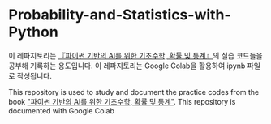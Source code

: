 # Probability-and-Statistics-with-Python
이 레파지토리는 <a href = "https://product.kyobobook.co.kr/detail/S000001762499">『파이썬 기반의 AI를 위한 기초수학, 확률 및 통계』</a>의 실습 코드들을 공부해 기록하는 용도입니다. 이 레파지토리는 Google Colab을 활용하여 ipynb 파일로 작성됩니다.

This repository is used to study and document the practice codes from the book <a href = "https://product.kyobobook.co.kr/detail/S000001762499">"파이썬 기반의 AI를 위한 기초수학, 확률 및 통계"</a>. This repository is documented with Google Colab

